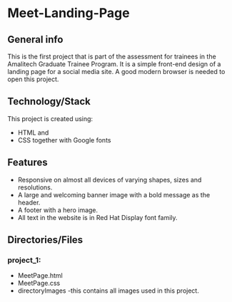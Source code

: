 # Meet-Landing-Page

## General info
This is the first project that is part of the assessment for trainees in the Amalitech Graduate Trainee Program. It is a simple front-end design of a landing page for a social media site. A good modern browser is needed to open this project.

## Technology/Stack
This project is created using:
* HTML and
* CSS together with Google fonts

## Features
* Responsive on almost all devices of varying shapes, sizes and resolutions.
* A large and welcoming banner image with a bold message as the header.
* A footer with a hero image.
* All text in the website is in Red Hat Display font family.

## Directories/Files
### project_1:
* MeetPage.html
* MeetPage.css
* directoryImages
 -this contains all images used in this project.
  
  


